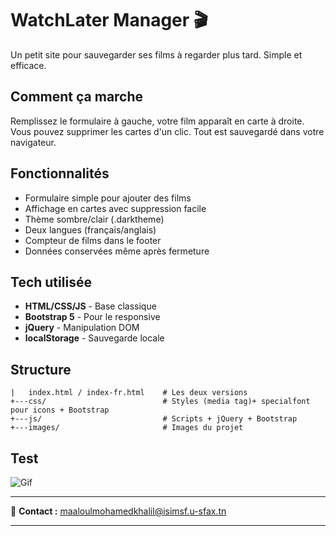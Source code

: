 # WatchLater Manager 🎬

Un petit site pour sauvegarder ses films à regarder plus tard. Simple et efficace.

## Comment ça marche

Remplissez le formulaire à gauche, votre film apparaît en carte à droite. Vous pouvez supprimer les cartes d'un clic. Tout est sauvegardé dans votre navigateur.

## Fonctionnalités

- Formulaire simple pour ajouter des films
- Affichage en cartes avec suppression facile
- Thème sombre/clair (.darktheme)
- Deux langues (français/anglais)
- Compteur de films dans le footer
- Données conservées même après fermeture

## Tech utilisée

- **HTML/CSS/JS** - Base classique
- **Bootstrap 5** - Pour le responsive
- **jQuery** - Manipulation DOM
- **localStorage** - Sauvegarde locale

## Structure

```
|   index.html / index-fr.html    # Les deux versions
+---css/                          # Styles (media tag)+ specialfont pour icons + Bootstrap
+---js/                           # Scripts + jQuery + Bootstrap
+---images/                       # Images du projet
```
## Test
![Gif](https://media.giphy.com/media/3DYAlkTiRJO19Hqz55/giphy.gif)


---

📧 **Contact :** maaloulmohamedkhalil@isimsf.u-sfax.tn

---
